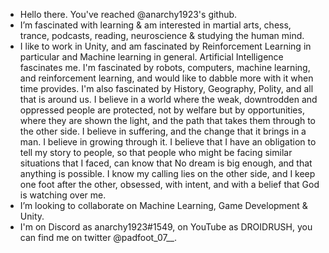 - Hello there. You've reached @anarchy1923's github. 
- I’m fascinated with learning & am interested in martial arts, chess, trance, podcasts, reading, neuroscience & studying the human mind. 
- I like to work in Unity, and am fascinated by Reinforcement Learning in particular and Machine learning in general. Artificial Intelligence fascinates me. I'm fascinated by robots, computers, machine learning, and reinforcement learning, and would like to dabble more with it when time provides. I'm also fascinated by History, Geography, Polity, and all that is around us. I believe in a world where the weak, downtrodden and oppressed people are protected, not by welfare but by opportunities, where they are shown the light, and the path that takes them through to the other side. I believe in suffering, and the change that it brings in a man. I believe in growing through it. I believe that I have an obligation to tell my story to people, so that people who might be facing similar situations that I faced, can know that No dream is big enough, and that anything is possible. I know my calling lies on the other side, and I keep one foot after the other, obsessed, with intent, and with a belief that God is watching over me. 
- I’m looking to collaborate on Machine Learning, Game Development & Unity. 
- I'm on Discord as anarchy1923#1549, on YouTube as DROIDRUSH, you can find me on twitter @padfoot_07__. 

<!---
anarchy1923/anarchy1923 is a ✨ special ✨ repository because its `README.md` (this file) appears on your GitHub profile.
You can click the Preview link to take a look at your changes.
--->
